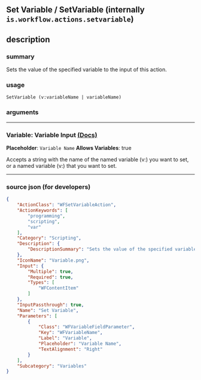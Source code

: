 
## Set Variable / SetVariable (internally `is.workflow.actions.setvariable`)


## description

### summary

Sets the value of the specified variable to the input of this action.


### usage
```
SetVariable (v:variableName | variableName)
```

### arguments

---

### Variable: Variable Input [(Docs)](https://pfgithub.github.io/shortcutslang/gettingstarted#variable-field)
**Placeholder**: ```
		Variable Name
		```
**Allows Variables**: true



Accepts a string with the name of the named variable (v:) you want to set,
or a named variable (v:) that you want to set.


---

### source json (for developers)

```json
{
	"ActionClass": "WFSetVariableAction",
	"ActionKeywords": [
		"programming",
		"scripting",
		"var"
	],
	"Category": "Scripting",
	"Description": {
		"DescriptionSummary": "Sets the value of the specified variable to the input of this action."
	},
	"IconName": "Variable.png",
	"Input": {
		"Multiple": true,
		"Required": true,
		"Types": [
			"WFContentItem"
		]
	},
	"InputPassthrough": true,
	"Name": "Set Variable",
	"Parameters": [
		{
			"Class": "WFVariableFieldParameter",
			"Key": "WFVariableName",
			"Label": "Variable",
			"Placeholder": "Variable Name",
			"TextAlignment": "Right"
		}
	],
	"Subcategory": "Variables"
}
```
